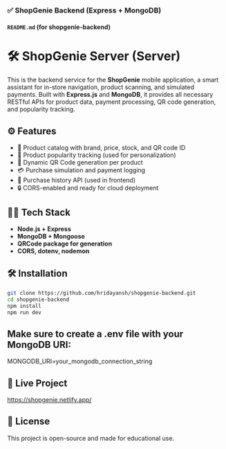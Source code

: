 ### ✅ **ShopGenie Backend (Express + MongoDB)**

#### `README.md` (for shopgenie-backend)

# 🛠️ ShopGenie Server (Server)

This is the backend service for the **ShopGenie** mobile application, a smart assistant for in-store navigation, product scanning, and simulated payments. Built with **Express.js** and **MongoDB**, it provides all necessary RESTful APIs for product data, payment processing, QR code generation, and popularity tracking.

## ⚙️ Features

- 📁 Product catalog with brand, price, stock, and QR code ID
- 🧠 Product popularity tracking (used for personalization)
- 📸 Dynamic QR Code generation per product
- 💳 Purchase simulation and payment logging
- 🧾 Purchase history API (used in frontend)
- 🔒 CORS-enabled and ready for cloud deployment

## 🧑‍💻 Tech Stack

- **Node.js + Express**
- **MongoDB + Mongoose**
- **QRCode package for generation**
- **CORS, dotenv, nodemon**

## 🛠️ Installation

```bash
git clone https://github.com/hridayansh/shopgenie-backend.git
cd shopgenie-backend
npm install
npm run dev
```

## Make sure to create a .env file with your MongoDB URI:
MONGODB_URI=your_mongodb_connection_string

## 🔗 Live Project
https://shopgenie.netlify.app/

## 📄 License
This project is open-source and made for educational use.

